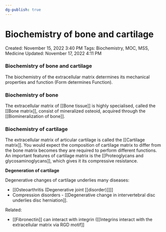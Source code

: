 ```yaml
---
dg-publish: true
---
```


# Biochemistry of bone and cartilage

Created: November 15, 2022 3:40 PM
Tags: Biochemistry, MOC, MSS, Medicine
Updated: November 17, 2022 4:11 PM

### Biochemistry of bone and cartilage

The biochemistry of the extracellular matrix determines its mechanical properties and function (Form determines Function).

### Biochemistry of bone

The extracellular matrix of [[Bone tissue]] is highly specialised, called the [[Bone matrix]], consist of mineralized osteoid, acquired through the [[Biomineralization of bone]].

### Biochemistry of cartilage

The extracellular matrix of articular cartilage is called the [[Cartilage matrix]]. You would expect the composition of cartilage matrix to differ from the bone matrix becomes they are required to perform different functions. An important features of cartilage matrix is the [[Proteoglycans and glycosaminoglycans]], which gives it its compressive resistance.

**************************************************Degeneration of cartilage**************************************************

Degenerative changes of cartilage underlies many diseases:

- [[Osteoarthritis (Degenerative joint [[disorder)]]]]
- Compression disorders - [[Degenerative change in intervertebral disc underlies disc herniation]].

Related:

- [[Fibronectin]] can interact with integrin ([[Integrins interact with the extracellular matrix via RGD motif]]
